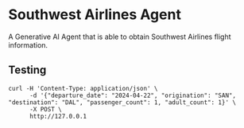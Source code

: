 # Southwest Airlines Agent

A Generative AI Agent that is able to obtain Southwest Airlines flight information.


## Testing

```
curl -H 'Content-Type: application/json' \
      -d '{"departure_date": "2024-04-22", "origination": "SAN", "destination": "DAL", "passenger_count": 1, "adult_count": 1}' \
      -X POST \
      http://127.0.0.1
```